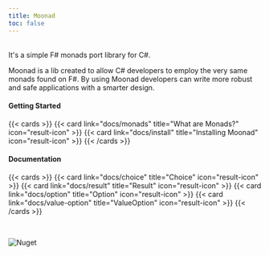 ```yaml
---
title: Moonad
toc: false
---
```


<br>
It's a simple F# monads port library for C#.

Moonad is a lib created to allow C# developers to employ the very same monads found on F#. By using Moonad developers can write more robust and safe applications with a smarter design.

#### Getting Started
{{< cards >}}
{{< card link="docs/monads" title="What are Monads?" icon="result-icon" >}}
{{< card link="docs/install" title="Installing Moonad" icon="result-icon" >}}
{{< /cards >}}

#### Documentation

{{< cards >}}
{{< card link="docs/choice" title="Choice" icon="result-icon" >}}
{{< card link="docs/result" title="Result" icon="result-icon" >}}
{{< card link="docs/option" title="Option" icon="result-icon" >}}
{{< card link="docs/value-option" title="ValueOption" icon="result-icon" >}}
{{< /cards >}}

<br>

![Nuget](https://img.shields.io/nuget/dt/moonad?logo=nuget&label=Downloads&color=029632)
